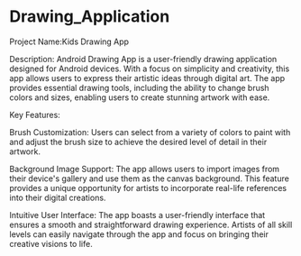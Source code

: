 # Drawing_Application
Project Name:Kids Drawing App

Description:
Android Drawing App is a user-friendly drawing application designed for Android devices. With a focus on simplicity and creativity, this app allows users to express their artistic ideas through digital art. The app provides essential drawing tools, including the ability to change brush colors and sizes, enabling users to create stunning artwork with ease.

Key Features:

Brush Customization: Users can select from a variety of colors to paint with and adjust the brush size to achieve the desired level of detail in their artwork.

Background Image Support: The app allows users to import images from their device's gallery and use them as the canvas background. This feature provides a unique opportunity for artists to incorporate real-life references into their digital creations.

Intuitive User Interface: The app boasts a user-friendly interface that ensures a smooth and straightforward drawing experience. Artists of all skill levels can easily navigate through the app and focus on bringing their creative visions to life.
